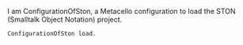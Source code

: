 I am ConfigurationOfSton, a Metacello configuration to load the STON (Smalltalk Object Notation) project.

	ConfigurationOfSton load.
